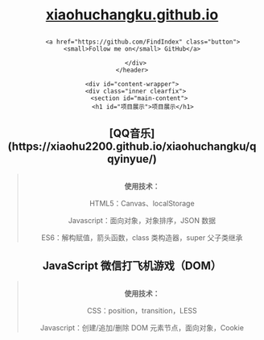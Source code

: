 

  </head>

  <body>
    <header>
      <div class="inner">
        <a href="https://xiaohuchangku.github.io/">
          <h1>xiaohuchangku.github.io</h1>
        </a>
        <h2></h2>
        
        
          <a href="https://github.com/FindIndex" class="button"><small>Follow me on</small> GitHub</a>
        
      </div>
    </header>

    <div id="content-wrapper">
      <div class="inner clearfix">
        <section id="main-content">
          <h1 id="项目展示">项目展示</h1>

<h2 id="canvas-球球大作战单机版">[QQ音乐](https://xiaohu2200.github.io/xiaohuchangku/qqyinyue/)</h2>

<blockquote>
  <p><img src="https://www.runoob.com/try/demo_source/pineapple.jpg" alt="" /></p>

  <p><strong>使用技术：</strong></p>

  <p>HTML5：Canvas、localStorage</p>

  <p>Javascript：面向对象，对象排序，JSON 数据</p>

  <p>ES6：解构赋值，箭头函数，class 类构造器，super 父子类继承</p>
</blockquote>

<h2 id="javascript-微信打飞机游戏dom">JavaScript 微信打飞机游戏（DOM）</h2>

<blockquote>
  <p><img src="https://www.runoob.com/wp-content/uploads/2016/04/trolltunga.jpg" alt="" /></p>

  <p><strong>使用技术：</strong></p>

  <p>CSS：position，transition，LESS</p>

  <p>Javascript：创建/追加/删除 DOM 元素节点，面向对象，Cookie</p>
</blockquote>


